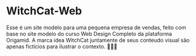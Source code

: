 # WitchCat-Web
Esse é um site modelo para uma pequena empresa de vendas, feito com base no site modelo do curso Web Design Completo da plataforma Origamid. 
A marca idea WitchCat juntamente de seus conteudo visual são apenas fictícios para ilustrar o contexto. 
💜🤍💜
